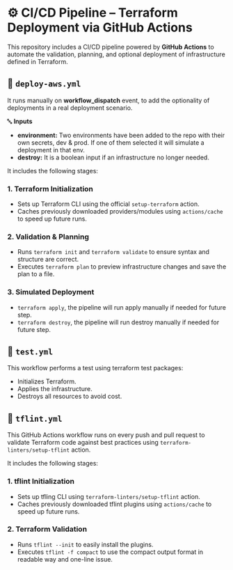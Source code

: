 # ⚙️ CI/CD Pipeline – Terraform Deployment via GitHub Actions

This repository includes a CI/CD pipeline powered by **GitHub Actions** to automate the validation, planning, and optional deployment of infrastructure defined in Terraform.

## 📄 `deploy-aws.yml`

It runs manually on **workflow_dispatch** event, to add the optionality of deployments in a real deployment scenario. 

🔤 **Inputs** 
- **environment:** Two environments have been added to the repo with their own secrets, dev & prod. If one of them selected it will simulate a deployment in that env.
- **destroy:** It is a boolean input if an infrastructure no longer needed.

It includes the following stages:

### 1. **Terraform Initialization**
- Sets up Terraform CLI using the official `setup-terraform` action.
- Caches previously downloaded providers/modules using `actions/cache` to speed up future runs.

### 2. **Validation & Planning**
- Runs `terraform init` and `terraform validate` to ensure syntax and structure are correct.
- Executes `terraform plan` to preview infrastructure changes and save the plan to a file.

### 3. **Simulated Deployment**
- `terraform apply`, the pipeline will run apply manually if needed for future step.
- `terraform destroy`, the pipeline will run destroy manually if needed for future step.

## 📄 `test.yml`

This workflow performs a test using terraform test packages:

- Initializes Terraform.
- Applies the infrastructure.
- Destroys all resources to avoid cost.

## 📄 `tflint.yml`

This GitHub Actions workflow runs on every push and pull request to validate Terraform code against best practices using `terraform-linters/setup-tflint` action.

It includes the following stages:

### 1. **tflint Initialization**
- Sets up tfling CLI using `terraform-linters/setup-tflint` action.
- Caches previously downloaded tflint plugins using `actions/cache` to speed up future runs.

### 2. **Terraform Validation**
- Runs `tflint --init` to easily install the plugins.
- Executes `tflint -f compact` to use the compact output format in readable way and one-line issue.
